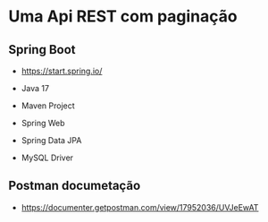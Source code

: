 
# Uma Api REST com paginação 



## Spring Boot

- https://start.spring.io/

- Java 17
- Maven Project
- Spring Web
- Spring Data JPA
- MySQL Driver

## Postman documetação 
- https://documenter.getpostman.com/view/17952036/UVJeEwAT
